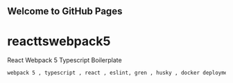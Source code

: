 ## Welcome to GitHub Pages

# reacttswebpack5
React Webpack 5 Typescript Boilerplate

```markdown
webpack 5 , typescript , react , eslint, gren , husky , docker deployment , webpack-bundle-analyzer.
